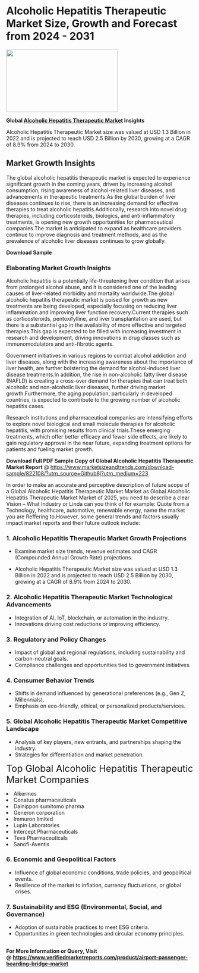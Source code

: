 <H1>Alcoholic Hepatitis Therapeutic Market Size, Growth and Forecast from 2024 - 2031</H1><img class="aligncenter size-medium wp-image-584254" src="https://thirdeyenews.in/wp-content/uploads/2024/09/Global-Market-Research-300x168.jpeg" alt="" width="300" height="168" /><p><strong>Global&nbsp;<a href="https://www.marketsizeandtrends.com/download-sample/822108/?utm_source=Github8j?utm_medium=223">Alcoholic Hepatitis Therapeutic Market</a> Insights</strong></p><p>Alcoholic Hepatitis Therapeutic Market size was valued at USD 1.3 Billion in 2022 and is projected to reach USD 2.5 Billion by 2030, growing at a CAGR of 8.9% from 2024 to 2030.</p><p><h2>Market Growth Insights</h2> <p>The global alcoholic hepatitis therapeutic market is expected to experience significant growth in the coming years, driven by increasing alcohol consumption, rising awareness of alcohol-related liver diseases, and advancements in therapeutic treatments.As the global burden of liver diseases continues to rise, there is an increasing demand for effective therapies to treat alcoholic hepatitis.Additionally, research into novel drug therapies, including corticosteroids, biologics, and anti-inflammatory treatments, is opening new growth opportunities for pharmaceutical companies.The market is anticipated to expand as healthcare providers continue to improve diagnosis and treatment methods, and as the prevalence of alcoholic liver diseases continues to grow globally.</p> <p><strong>Download Sample</strong></p> <h3>Elaborating Market Growth Insights</h3> <p>Alcoholic hepatitis is a potentially life-threatening liver condition that arises from prolonged alcohol abuse, and it is considered one of the leading causes of liver-related morbidity and mortality worldwide.The global alcoholic hepatitis therapeutic market is poised for growth as new treatments are being developed, especially focusing on reducing liver inflammation and improving liver function recovery.Current therapies such as corticosteroids, pentoxifylline, and liver transplantation are used, but there is a substantial gap in the availability of more effective and targeted therapies.This gap is expected to be filled with increasing investment in research and development, driving innovations in drug classes such as immunomodulators and anti-fibrotic agents.</p> <p>Government initiatives in various regions to combat alcohol addiction and liver diseases, along with the increasing awareness about the importance of liver health, are further bolstering the demand for alcohol-induced liver disease treatments.In addition, the rise in non-alcoholic fatty liver disease (NAFLD) is creating a cross-over demand for therapies that can treat both alcoholic and non-alcoholic liver diseases, further driving market growth.Furthermore, the aging population, particularly in developed countries, is expected to contribute to the growing number of alcoholic hepatitis cases.</p> <p>Research institutions and pharmaceutical companies are intensifying efforts to explore novel biological and small molecule therapies for alcoholic hepatitis, with promising results from clinical trials.These emerging treatments, which offer better efficacy and fewer side effects, are likely to gain regulatory approval in the near future, expanding treatment options for patients and fueling market growth.</p> <p><span class=""><strong>Download Full PDF Sample Copy of Global Alcoholic Hepatitis Therapeutic Market Report</strong> @ <a href="https://www.marketsizeandtrends.com/download-sample/822108/?utm_source=Github8j?utm_medium=223" target="_blank">https://www.marketsizeandtrends.com/download-sample/822108/?utm_source=Github8j?utm_medium=223</a></span></p><p>In order to make an accurate and perceptive description of future scope of a Global&nbsp;Alcoholic Hepatitis Therapeutic Market Market as Global&nbsp;Alcoholic Hepatitis Therapeutic Market Market of 2025, you need to describe a clear Vision &ndash; What Industry or Linda can you think of for example: Quote from a Technology, healthcare, automotive, renewable energy, name the market you are Reffering to.However, some general trends and factors usually impact market reports and their future outlook include:</p><h3>1.&nbsp;<strong>Alcoholic Hepatitis Therapeutic Market Growth Projections</strong></h3><ul><li>Examine market size trends, revenue estimates and CAGR (Compounded Annual Growth Rate) projections.</li><li><p>Alcoholic Hepatitis Therapeutic Market size was valued at USD 1.3 Billion in 2022 and is projected to reach USD 2.5 Billion by 2030, growing at a CAGR of 8.9% from 2024 to 2030.</p></li></ul><h3>2.&nbsp;<strong>Alcoholic Hepatitis Therapeutic Market Technological Advancements</strong></h3><ul><li>Integration of AI, IoT, blockchain, or automation in the industry.</li><li>Innovations driving cost reductions or improving efficiency.</li></ul><h3>3.&nbsp;<strong>Regulatory and Policy Changes</strong></h3><ul><li>Impact of global and regional regulations, including sustainability and carbon-neutral goals.</li><li>Compliance challenges and opportunities tied to government initiatives.</li></ul><h3>4.&nbsp;<strong>Consumer Behavior Trends</strong></h3><ul><li>Shifts in demand influenced by generational preferences (e.g., Gen Z, Millennials).</li><li>Emphasis on eco-friendly, ethical, or personalized products/services.</li></ul><h3>5.&nbsp;<strong>Global Alcoholic Hepatitis Therapeutic Market Competitive Landscape</strong></h3><ul><li>Analysis of key players, new entrants, and partnerships shaping the industry.</li><li>Strategies for differentiation and market penetration.</li></ul><p data-pm-slice="1 1 []"><span style="color: inherit; font-family: inherit; font-size: 25px;">Top Global Alcoholic Hepatitis Therapeutic Market Companies</span></p><div class="" data-test-id=""><p><li>Alkermes</li><li> Conatus pharmaceuticals</li><li> Dainippon sumitomo pharma</li><li> Generon corporation</li><li> Immuron limited</li><li> Lupin Laboratories</li><li> Intercept Pharmaceuticals</li><li> Teva Pharmaceuticals</li><li> Sanofi-Aventis</li></p></div><h3>6.&nbsp;<strong>Economic and Geopolitical Factors</strong></h3><ul><li>Influence of global economic conditions, trade policies, and geopolitical events.</li><li>Resilience of the market to inflation, currency fluctuations, or global crises.</li></ul><h3>7.&nbsp;<strong>Sustainability and ESG (Environmental, Social, and Governance)</strong></h3><ul><li>Adoption of sustainable practices to meet ESG criteria.</li><li>Opportunities in green technologies and circular economy principles.</li></ul><h2><strong style="font-size: 14px;">For More Information or Query, Visit @&nbsp;</strong><a style="background-color: #ffffff; font-size: 14px;" href="https://www.marketsizeandtrends.com/report/alcoholic-hepatitis-therapeutic-market/" target="_blank">https://www.verifiedmarketreports.com/product/airport-passenger-boarding-bridge-market</a></h2>